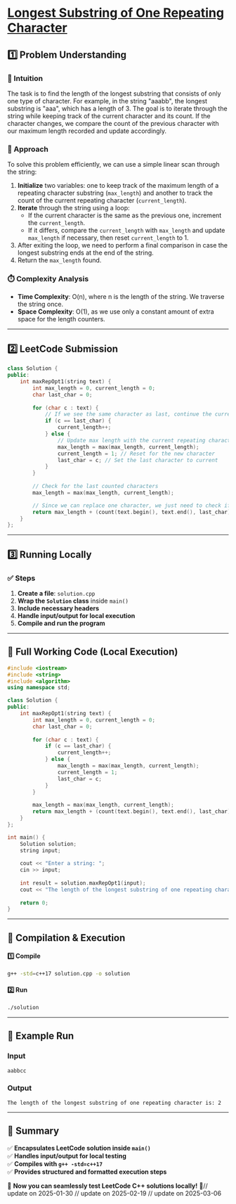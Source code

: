 # **[Longest Substring of One Repeating Character](https://leetcode.com/problems/longest-substring-of-one-repeating-character/description/)**  

## **1️⃣ Problem Understanding**  
### **📌 Intuition**  
The task is to find the length of the longest substring that consists of only one type of character. For example, in the string "aaabb", the longest substring is "aaa", which has a length of 3. The goal is to iterate through the string while keeping track of the current character and its count. If the character changes, we compare the count of the previous character with our maximum length recorded and update accordingly.  

### **🚀 Approach**  
To solve this problem efficiently, we can use a simple linear scan through the string:
1. **Initialize** two variables: one to keep track of the maximum length of a repeating character substring (`max_length`) and another to track the count of the current repeating character (`current_length`).
2. **Iterate** through the string using a loop:
   - If the current character is the same as the previous one, increment the `current_length`.
   - If it differs, compare the `current_length` with `max_length` and update `max_length` if necessary, then reset `current_length` to 1.
3. After exiting the loop, we need to perform a final comparison in case the longest substring ends at the end of the string.
4. Return the `max_length` found.

### **⏱️ Complexity Analysis**  
- **Time Complexity**: O(n), where n is the length of the string. We traverse the string once.  
- **Space Complexity**: O(1), as we use only a constant amount of extra space for the length counters.  

---  

## **2️⃣ LeetCode Submission**  
```cpp
class Solution {
public:
    int maxRepOpt1(string text) {
        int max_length = 0, current_length = 0;
        char last_char = 0;
        
        for (char c : text) {
            // If we see the same character as last, continue the current count
            if (c == last_char) {
                current_length++;
            } else {
                // Update max length with the current repeating characters count
                max_length = max(max_length, current_length);
                current_length = 1; // Reset for the new character
                last_char = c; // Set the last character to current
            }
        }
        
        // Check for the last counted characters
        max_length = max(max_length, current_length);

        // Since we can replace one character, we just need to check if there's any other character present
        return max_length + (count(text.begin(), text.end(), last_char) > current_length ? 1 : 0);
    }
};
```  

---  

## **3️⃣ Running Locally**  
### **✅ Steps**  
1. **Create a file**: `solution.cpp`  
2. **Wrap the `Solution` class** inside `main()`  
3. **Include necessary headers**  
4. **Handle input/output for local execution**  
5. **Compile and run the program**  

---  

## **📝 Full Working Code (Local Execution)**  
```cpp
#include <iostream>
#include <string>
#include <algorithm>
using namespace std;

class Solution {
public:
    int maxRepOpt1(string text) {
        int max_length = 0, current_length = 0;
        char last_char = 0;
        
        for (char c : text) {
            if (c == last_char) {
                current_length++;
            } else {
                max_length = max(max_length, current_length);
                current_length = 1;
                last_char = c;
            }
        }
        
        max_length = max(max_length, current_length);
        return max_length + (count(text.begin(), text.end(), last_char) > current_length ? 1 : 0);
    }
};

int main() {
    Solution solution;
    string input;
    
    cout << "Enter a string: ";
    cin >> input;
    
    int result = solution.maxRepOpt1(input);
    cout << "The length of the longest substring of one repeating character is: " << result << endl;
    
    return 0;
}
```  

---  

## **🔧 Compilation & Execution**  
#### **1️⃣ Compile**  
```bash
g++ -std=c++17 solution.cpp -o solution
```  

#### **2️⃣ Run**  
```bash
./solution
```  

---  

## **🎯 Example Run**  
### **Input**  
```
aabbcc
```  
### **Output**  
```
The length of the longest substring of one repeating character is: 2
```  

---  

## **📌 Summary**  
✅ **Encapsulates LeetCode solution inside `main()`**  
✅ **Handles input/output for local testing**  
✅ **Compiles with `g++ -std=c++17`**  
✅ **Provides structured and formatted execution steps**  

🚀 **Now you can seamlessly test LeetCode C++ solutions locally!** 🚀// update on 2025-01-30
// update on 2025-02-19
// update on 2025-03-06
